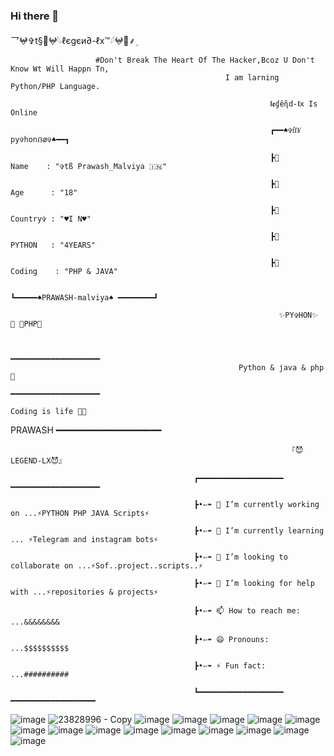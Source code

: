 
### Hi there 👋

<!--
**LEGEND-LX/LEGEND-lx** is a ✨ _special_ ✨ repository because its `README.md` (this file) appears on your GitHub profile.

Here are some ideas to get you started:

-                         🔭 I’m currently working on ...PYTHON PHP JAVA Scripts 

-                                           🌱 I’m currently learning ... PYTHON & PHP & JAVA 

-               👯 I’m looking to collaborate on ...

-                     🤔 I’m looking for help with ... LEGEND-OS

-               🤔 I’m looking for help with ... LEGEND-OS

-             📫 How to reach me: ...

-                        😄 Pronouns: ...
 
-                   ⚡ Fun fact: ...
  


                                              -->乛𖤍✞︎t§🔱𖤍𓆩ℓєgєи∂-ℓx™𓆪𖤍🔱⸙‌ٖٖٖ

                       #Don't Break The Heart Of The Hacker,Bcoz U Don't Know Wt Will Happn Tn,
                                                    I am larning Python/PHP Language.

                                                              𝖑𝖊ɠêɳ̃d-𝖑x 𝙸𝚜 𝙾𝚗𝚕𝚒𝚗𝚎

                                                              ┏━━♠️✞t͛ẞ̸ py✞honẞø✞♠️━━┓
                                                              
                                                              ┣🌷        Name    : "✞tß Prawash_Malviya 🇮🇳"
                                                              
                                                              ┣🌷        Age      : "18"
                                                              
                                                              ┣🌷        Country✞ : "♥I N♥️"
                                                              
                                                              ┣🌷         PYTHON   : "4YEARS"
                                                              
                                                              ┣🌷         Coding    : "PHP & JAVA"
                                                              
                                                              ┗━━━━━♠PRAWASH-malviya♠️ ━━━━━━━━┛
                                                              
                                                                ✨PY✞HON✨  🔹 📜PHP📜 
                                                                                                                         
                                                                                                                                                
                                                          ━━━━━━━━━━━━━━━━━━━━  
                                                       Python & java & php💖
                                                                            ━━━━━━━━━━━━━━━━━━━━
                                                                          Coding is life 💝🖤


                                                                       
 PRAWASH
                                                                   ━━━━━━━━━━━━━━━━━━━━

                                                                           
                                                                  『😈LEGEND-LX😈』

                                             ┏━━━━━━━━━━━━━━━━━━━ ━━━━━━━━━━━━━━━━━━━━
                                                                       
                                             ┣•➳➠ 🔭 I’m currently working on ...⚡PYTHON PHP JAVA Scripts⚡
                                                                       
                                             ┣•➳➠ 🌱 I’m currently learning ... ⚡Telegram and instagram bots⚡
                                                                       
                                             ┣•➳➠ 👯 I’m looking to collaborate on ...⚡Sof..project..scripts..⚡
                                                                       
                                             ┣•➳➠ 🤔 I’m looking for help with ...⚡repositories & projects⚡
                                                                       
                                             ┣•➳➠ 📫 How to reach me: ...&&&&&&&&
                                                                       
                                             ┣•➳➠ 😄 Pronouns: ...$$$$$$$$$$
                                                                       
                                             ┣•➳➠ ⚡ Fun fact: ...##########
                                                                     
                                             ┗━━━━━━━━━━━━━━━━━━━ ━━━━━━━━━━━━━━━━━━━
 
 
 ![image](https://user-images.githubusercontent.com/87700009/133560780-0b124404-c06b-4588-8fd7-8a252b865338.png)
 ![23828996 - Copy](https://user-images.githubusercontent.com/87700009/132297993-586a4f2d-741c-4eff-8f43-9d5ce8978127.jpg)
 ![image](https://user-images.githubusercontent.com/87700009/133559934-d17c2c74-3507-43f7-8fa5-acf2a423993e.png)
 ![image](https://user-images.githubusercontent.com/87700009/133559990-894ac3fb-c7dd-4124-b9f5-8e8cb4ac936a.png)
 ![image](https://user-images.githubusercontent.com/87700009/133560007-abc6fe47-3780-4236-8a7e-9bad70075499.png)
 ![image](https://user-images.githubusercontent.com/87700009/133560031-e2fa94f5-451f-4b64-a383-11b7038a29e1.png)
![image](https://user-images.githubusercontent.com/87700009/133560082-78957753-cf91-4352-a44b-8e976b8a3f54.png)
![image](https://user-images.githubusercontent.com/87700009/133560586-8e4e3a0d-e817-4c50-bb65-25d92d6dab13.png)
![image](https://user-images.githubusercontent.com/87700009/133560146-ad26f1d2-5b3a-4fab-bf55-6bf089e5591b.png)
![image](https://user-images.githubusercontent.com/87700009/133560204-5c0ce9ad-6ee9-40a6-9f53-ff3f102fc4f8.png)
![image](https://user-images.githubusercontent.com/87700009/133560259-68b47181-534a-41cf-9e99-5c4b633a9d9d.png)
![image](https://user-images.githubusercontent.com/87700009/133560325-11b7af67-cb0d-4b54-8667-97d22dd22c2a.png)
![image](https://user-images.githubusercontent.com/87700009/133560500-f0e99c87-4900-435f-bbd0-4786fde28ac5.png)
![image](https://user-images.githubusercontent.com/87700009/133560365-0e23ac0d-5a8d-47c9-a6d8-74bc024ba947.png)
 ![image](https://user-images.githubusercontent.com/87700009/133560527-8bdaddc1-1b08-4ac9-80e7-6c29b277b364.png)
![image](https://user-images.githubusercontent.com/87700009/133560708-e9e98408-1a46-4e06-8efb-c6efd5c68c30.png)
